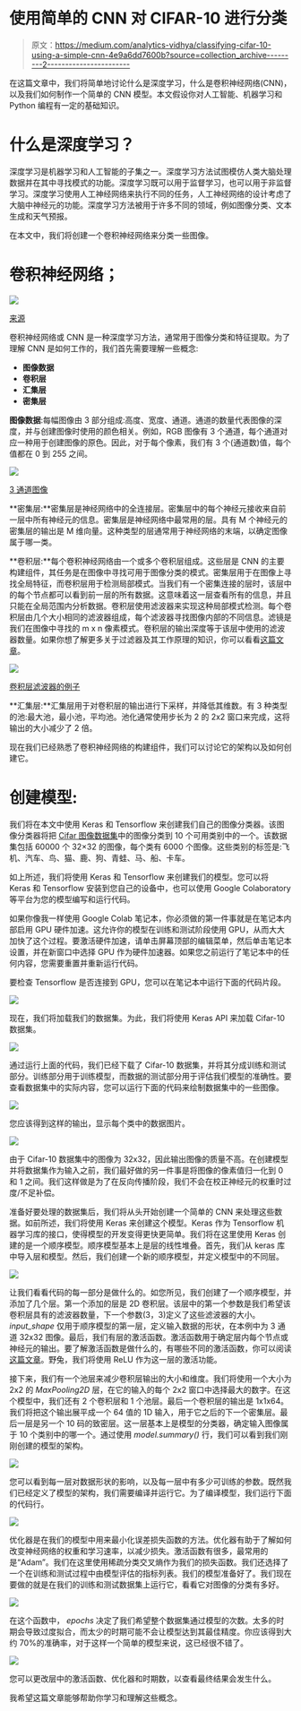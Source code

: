 # 使用简单的 CNN 对 CIFAR-10 进行分类

> 原文：<https://medium.com/analytics-vidhya/classifying-cifar-10-using-a-simple-cnn-4e9a6dd7600b?source=collection_archive---------2----------------------->

在这篇文章中，我们将简单地讨论什么是深度学习，什么是卷积神经网络(CNN)，以及我们如何制作一个简单的 CNN 模型。本文假设你对人工智能、机器学习和 Python 编程有一定的基础知识。

# 什么是深度学习？

深度学习是机器学习和人工智能的子集之一。深度学习方法试图模仿人类大脑处理数据并在其中寻找模式的功能。深度学习既可以用于监督学习，也可以用于非监督学习。深度学习使用人工神经网络来执行不同的任务，人工神经网络的设计考虑了大脑中神经元的功能。深度学习方法被用于许多不同的领域，例如图像分类、文本生成和天气预报。

在本文中，我们将创建一个卷积神经网络来分类一些图像。

# 卷积神经网络；

![](img/57361ec050803df5d6c64510675c2751.png)

[来源](https://www.analyticssteps.com/blogs/convolutional-neural-network-cnn-graphical-visualization-code-explanation)

卷积神经网络或 CNN 是一种深度学习方法，通常用于图像分类和特征提取。为了理解 CNN 是如何工作的，我们首先需要理解一些概念:

*   **图像数据**
*   **卷积层**
*   **汇集层**
*   **密集层**

**图像数据**:每幅图像由 3 部分组成:高度、宽度、通道。通道的数量代表图像的深度，并与创建图像时使用的颜色相关。例如，RGB 图像有 3 个通道，每个通道对应一种用于创建图像的原色。因此，对于每个像素，我们有 3 个(通道数)值，每个值都在 0 到 255 之间。

![](img/b741409315e2a6edc05582f6488f1aed.png)

[3 通道图像](https://www.google.com/url?q=https://www.kdnuggets.com/2019/12/convert-rgb-image-grayscale.html&sa=D&source=editors&ust=1628492555932000&usg=AOvVaw3227oejgIbf8Gqwr93vM1H)

**密集层:**密集层是神经网络中的全连接层。密集层中的每个神经元接收来自前一层中所有神经元的信息。密集层是神经网络中最常用的层。具有 M 个神经元的密集层的输出是 M 维向量。这种类型的层通常用于神经网络的末端，以确定图像属于哪一类。

**卷积层:**每个卷积神经网络由一个或多个卷积层组成。这些层是 CNN 的主要构建组件，其任务是在图像中寻找可用于图像分类的模式。密集层用于在图像上寻找全局特征，而卷积层用于检测局部模式。当我们有一个密集连接的层时，该层中的每个节点都可以看到前一层的所有数据。这意味着这一层查看所有的信息，并且只能在全局范围内分析数据。卷积层使用滤波器来实现这种局部模式检测。每个卷积层由几个大小相同的滤波器组成，每个滤波器寻找图像内部的不同信息。滤镜是我们在图像中寻找的 m x n 像素模式。卷积层的输出深度等于该层中使用的滤波器数量。如果你想了解更多关于过滤器及其工作原理的知识，你可以看看[这篇文章](https://www.saama.com/different-kinds-convolutional-filters/)。

![](img/79b2e97bf28045c3ea3239667a5a1eea.png)

[卷积层滤波器的例子](https://www.google.com/url?q=https://indoml.com/2018/03/07/student-notes-convolutional-neural-networks-cnn-introduction/&sa=D&source=editors&ust=1628492588302000&usg=AOvVaw0XinMPijit38Y6G5M31FPX)

**汇集层:**汇集层用于对卷积层的输出进行下采样，并降低其维数。有 3 种类型的池:最大池，最小池，平均池。池化通常使用步长为 2 的 2x2 窗口来完成，这将输出的大小减少了 2 倍。

现在我们已经熟悉了卷积神经网络的构建组件，我们可以讨论它的架构以及如何创建它。

# 创建模型:

我们将在本文中使用 Keras 和 Tensorflow 来创建我们自己的图像分类器。该图像分类器将把 [Cifar 图像数据集](https://www.cs.toronto.edu/~kriz/cifar.html)中的图像分类到 10 个可用类别中的一个。该数据集包括 60000 个 32×32 的图像，每个类有 6000 个图像。这些类别的标签是:飞机、汽车、鸟、猫、鹿、狗、青蛙、马、船、卡车。

如上所述，我们将使用 Keras 和 Tensorflow 来创建我们的模型。您可以将 Keras 和 Tensorflow 安装到您自己的设备中，也可以使用 Google Colaboratory 等平台为您的模型编写和运行代码。

如果你像我一样使用 Google Colab 笔记本，你必须做的第一件事就是在笔记本内部启用 GPU 硬件加速。这允许你的模型在训练和测试阶段使用 GPU，从而大大加快了这个过程。要激活硬件加速，请单击屏幕顶部的编辑菜单，然后单击笔记本设置，并在新窗口中选择 GPU 作为硬件加速器。如果您之前运行了笔记本中的任何内容，您需要重置并重新运行代码。

要检查 Tensorflow 是否连接到 GPU，您可以在笔记本中运行下面的代码片段。

![](img/52eabb8c720c6df1521d6e7a67617500.png)

现在，我们将加载我们的数据集。为此，我们将使用 Keras API 来加载 Cifar-10 数据集。

![](img/2ada68db6fb73fe4941049e60f4f13bb.png)

通过运行上面的代码，我们已经下载了 Cifar-10 数据集，并将其分成训练和测试部分。训练部分用于训练模型，而数据的测试部分用于评估我们模型的准确性。要查看数据集中的实际内容，您可以运行下面的代码来绘制数据集中的一些图像。

![](img/03882bc40910d3b28c87b25065f4a078.png)

您应该得到这样的输出，显示每个类中的数据图片。

![](img/11934d38098abadaa59c1e219861d6f0.png)

由于 Cifar-10 数据集中的图像为 32x32，因此输出图像的质量不高。在创建模型并将数据集作为输入之前，我们最好做的另一件事是将图像的像素值归一化到 0 和 1 之间。我们这样做是为了在反向传播阶段，我们不会在校正神经元的权重时过度/不足补偿。

准备好要处理的数据集后，我们将从头开始创建一个简单的 CNN 来处理这些数据。如前所述，我们将使用 Keras 来创建这个模型。Keras 作为 Tensorflow 机器学习库的接口，使得模型的开发变得更快更简单。我们将在这里使用 Keras 创建的是一个顺序模型。顺序模型基本上是层的线性堆叠。首先，我们从 keras 库中导入层和模型。然后，我们创建一个新的顺序模型，并定义模型中的不同层。

![](img/b16254ddfde55419912f1bcb64c95ee0.png)

让我们看看代码的每一部分是做什么的。如您所见，我们创建了一个顺序模型，并添加了几个层。第一个添加的层是 2D 卷积层。该层中的第一个参数是我们希望该卷积层具有的滤波器数量，下一个参数(3，3)定义了这些滤波器的大小。 *input_shape* 仅用于顺序模型的第一层，定义输入数据的形状，在本例中为 3 通道 32x32 图像。最后，我们有层的激活函数。激活函数用于确定层内每个节点或神经元的输出。要了解激活函数是做什么的，有哪些不同的激活函数，你可以阅读[这篇文章](/the-theory-of-everything/understanding-activation-functions-in-neural-networks-9491262884e0)。野兔，我们将使用 ReLU 作为这一层的激活功能。

接下来，我们有一个池层来减少卷积层输出的大小和维度。我们将使用一个大小为 2x2 的 *MaxPooling2D* 层，在它的输入的每个 2x2 窗口中选择最大的数字。在这个模型中，我们还有 2 个卷积层和 1 个池层。最后一个卷积层的输出是 1x1x64。我们将把这个输出展平成一个 64 值的 1D 输入，用于它之后的下一个密集层。最后一层是另一个 10 码的致密层。这一层基本上是模型的分类器，确定输入图像属于 10 个类别中的哪一个。通过使用 *model.summary()* 行，我们可以看到我们刚刚创建的模型的架构。

![](img/3bb0e290bd146f89d1f9c1d94a5dd3a0.png)

您可以看到每一层对数据形状的影响，以及每一层中有多少可训练的参数。既然我们已经定义了模型的架构，我们需要编译并运行它。为了编译模型，我们运行下面的代码行。

![](img/211000bb80b8066072e7553c4ef7c816.png)

优化器是在我们的模型中用来最小化误差损失函数的方法。优化器有助于了解如何改变神经网络的权重和学习速率，以减少损失。激活函数有很多，最常用的是“Adam”。我们在这里使用稀疏分类交叉熵作为我们的损失函数。我们还选择了一个在训练和测试过程中由模型评估的指标列表。我们的模型准备好了。我们现在要做的就是在我们的训练和测试数据集上运行它，看看它对图像的分类有多好。

![](img/60f137742ac4f2c961668b2d8ece1e77.png)

在这个函数中， *epochs* 决定了我们希望整个数据集通过模型的次数。太多的时期会导致过度拟合，而太少的时期可能不会让模型达到其最佳精度。你应该得到大约 70%的准确率，对于这样一个简单的模型来说，这已经很不错了。

![](img/c1c048fb1fd69ef21a06c0efbcd2134c.png)

您可以更改层中的激活函数、优化器和时期数，以查看最终结果会发生什么。

我希望这篇文章能够帮助你学习和理解这些概念。